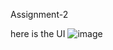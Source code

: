 Assignment-2

here is the UI
![image](https://github.com/user-attachments/assets/f27fd514-fed7-4ced-b2db-1de4af599914)
